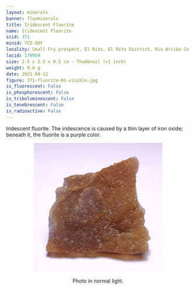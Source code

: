 ```yaml
---
layout: minerals
banner: fluominerals
title: Iridescent Fluorite
name: Iridescent Fluorite
scid: 371
minid: YCD-QUY
locality: Small Fry prospect, El Rito, El Rito District, Rio Arriba Co., New Mexico, USA
locid: 179959
size: 2.5 x 2.5 x 0.5 cm - Thumbnail (<1 inch)
weight: 9.0 g
date: 2021-04-12
figure: 371-fluorite-01-visible.jpg
is_fluorescent: False
is_phosphorescent: False
is_triboluminescent: False
is_tenebrescent: False
is_radioactive: False
---
```

Iridescent fluorite. The iridescence is caused by a thin layer of iron oxide; beneath it, the fluorite is a purple color.

<figure style='text-align:center;margin:0 auto;width:100%'><img width='70%' src='/img/minerals/371-fluorite-01-visible.jpg'><figcaption style='padding:1em 0 2em'>Photo in normal light.</figcaption></figure>
